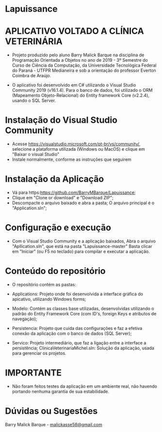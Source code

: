 # Lapuissance
# APLICATIVO VOLTADO A CLÍNICA VETERINÁRIA
* Projeto produzido pelo aluno Barry Malick Barque na disciplina de Programação Orientada a Objetos no ano de 2019 - 3º Semestre do Curso de Ciência da Computação, da Universidade Tecnológica Federal do Paraná - UTFPR Medianeira e sob a orientação do professor Everton Coimbra de Araújo.

* O aplicativo foi desenvolvido em C# utilizando o Visual Studio Community 2019 (v16.1.4). Para o banco de dados, foi utilizado o ORM (Mapeamento Objeto-Relacional) do Entity framework Core (v2.2.4), usando o SQL Server.

# Instalação do Visual Studio Community
* Acesse https://visualstudio.microsoft.com/pt-br/vs/community/, selecione a plataforma utilizada (Windows ou MacOS) e clique em "Baixar o visual Studio"
* Instale normalmente, conforme as instruções que seguirem
# Instalação da Aplicação
* Vá para https:https://github.com/BarryMBarque/Lapuissance;
* Clique em "Clone or download" e "Download ZIP";
* Descompacte o arquivo baixado e abra a pasta;
O arquivo principal é o "Application.sln";
# Configuração e execução
* Com o Visual Studio Community e a aplicação baixados, Abra o arquivo "Apllication.sln", que está na pasta "Lapuissance-master"
Basta clicar em "Iniciar" (ou F5 no teclado) para compilar e executar a aplicação.
# Conteúdo do repositório
* O repositório contém as pastas:

* Applications: Projeto onde foi desenvolvida a interface gráfica do apicativo, utilizando Windows forms;
* Modelo: Contém as classes base utilizadas, desenvolvidas utilizando o padrão do Entity Framework Core (com ID's, foreign Keys e atributos de navegação);
* Persistencia: Projeto que cuida das configurações e faz a efetiva conexão da aplicação com o banco de dados (SQL Server);
* Servico: Projeto intermediário, que faz a ligação entre a interface a persistência;
ClinicaVeterinariaMichel.sln: Solução da aplicação, usada para gerenciar os projetos.
# IMPORTANTE
* Não foram feitos testes da aplicação em um ambiente real, não havendo portando nenhuma garantia de sua estabilidade.
# Dúvidas ou Sugestões
Barry Malick Barque  - malickasse58@gmail.com
